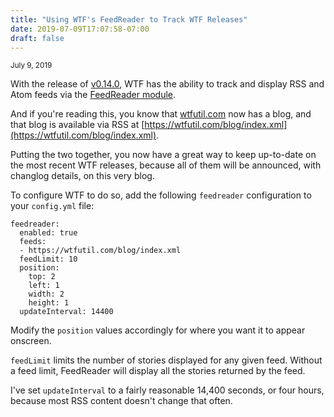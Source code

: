 ```yaml
---
title: "Using WTF's FeedReader to Track WTF Releases"
date: 2019-07-09T17:07:58-07:00
draft: false
---
```


<small>July 9, 2019</small>

With the release of [v0.14.0](https://github.com/wtfutil/wtf/releases/tag/v0.14.0), WTF has the ability to track and display RSS and Atom feeds via the [FeedReader module](/modules/feedreader/).

And if you're reading this, you know that [wtfutil.com](https://wtfutil.com) now has a blog, and that blog is available via RSS at [https://wtfutil.com/blog/index.xml](https://wtfutil.com/blog/index.xml).

Putting the two together, you now have a great way to keep up-to-date on the most recent WTF releases, because all of them will be announced, with changlog details, on this very blog.

To configure WTF to do so, add the following `feedreader` configuration to your `config.yml` file:

```console
feedreader:
  enabled: true
  feeds:
  - https://wtfutil.com/blog/index.xml
  feedLimit: 10
  position:
    top: 2
    left: 1
    width: 2
    height: 1
  updateInterval: 14400
```

Modify the `position` values accordingly for where you want it to appear onscreen.

`feedLimit` limits the number of stories displayed for any given feed. Without a feed limit, FeedReader will display all the stories returned by the feed.

I've set `updateInterval` to a fairly reasonable 14,400 seconds, or four hours, because most RSS content doesn't change that often.
